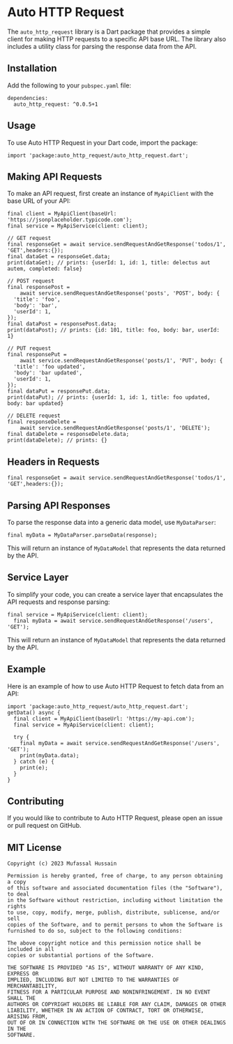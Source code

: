# Auto HTTP Request

The `auto_http_request` library is a Dart package that provides a simple client for making HTTP requests to a specific API base URL. The library also includes a utility class for parsing the response data from the API.

## Installation
Add the following to your `pubspec.yaml` file:
```
dependencies:
  auto_http_request: ^0.0.5+1
```

## Usage
To use Auto HTTP Request in your Dart code, import the package:
```
import 'package:auto_http_request/auto_http_request.dart';
```

## Making API Requests
To make an API request, first create an instance of `MyApiClient` with the base URL of your API:
```
final client = MyApiClient(baseUrl: 'https://jsonplaceholder.typicode.com');
final service = MyApiService(client: client);

// GET request
final responseGet = await service.sendRequestAndGetResponse('todos/1', 'GET',headers:{});
final dataGet = responseGet.data;
print(dataGet); // prints: {userId: 1, id: 1, title: delectus aut autem, completed: false}

// POST request
final responsePost =
    await service.sendRequestAndGetResponse('posts', 'POST', body: {
  'title': 'foo',
  'body': 'bar',
  'userId': 1,
});
final dataPost = responsePost.data;
print(dataPost); // prints: {id: 101, title: foo, body: bar, userId: 1}

// PUT request
final responsePut =
    await service.sendRequestAndGetResponse('posts/1', 'PUT', body: {
  'title': 'foo updated',
  'body': 'bar updated',
  'userId': 1,
});
final dataPut = responsePut.data;
print(dataPut); // prints: {userId: 1, id: 1, title: foo updated, body: bar updated}

// DELETE request
final responseDelete =
    await service.sendRequestAndGetResponse('posts/1', 'DELETE');
final dataDelete = responseDelete.data;
print(dataDelete); // prints: {}

```

## Headers in Requests
```
final responseGet = await service.sendRequestAndGetResponse('todos/1', 'GET',headers:{});

```
## Parsing API Responses
To parse the response data into a generic data model, use `MyDataParser`:
```
final myData = MyDataParser.parseData(response);
```
This will return an instance of `MyDataModel` that represents the data returned by the API.

## Service Layer
To simplify your code, you can create a service layer that encapsulates the API requests and response parsing:
```
final service = MyApiService(client: client);
  final myData = await service.sendRequestAndGetResponse('/users', 'GET');
```
This will return an instance of  `MyDataModel` that represents the data returned by the API.

## Example
Here is an example of how to use Auto HTTP Request to fetch data from an API:
```
import 'package:auto_http_request/auto_http_request.dart';
getData() async {
  final client = MyApiClient(baseUrl: 'https://my-api.com');
  final service = MyApiService(client: client);

  try {
    final myData = await service.sendRequestAndGetResponse('/users', 'GET');
    print(myData.data);
  } catch (e) {
    print(e);
  }
}

```

## Contributing
If you would like to contribute to Auto HTTP Request, please open an issue or pull request on GitHub.



## MIT License
```
Copyright (c) 2023 Mufassal Hussain

Permission is hereby granted, free of charge, to any person obtaining a copy
of this software and associated documentation files (the "Software"), to deal
in the Software without restriction, including without limitation the rights
to use, copy, modify, merge, publish, distribute, sublicense, and/or sell
copies of the Software, and to permit persons to whom the Software is
furnished to do so, subject to the following conditions:

The above copyright notice and this permission notice shall be included in all
copies or substantial portions of the Software.

THE SOFTWARE IS PROVIDED "AS IS", WITHOUT WARRANTY OF ANY KIND, EXPRESS OR
IMPLIED, INCLUDING BUT NOT LIMITED TO THE WARRANTIES OF MERCHANTABILITY,
FITNESS FOR A PARTICULAR PURPOSE AND NONINFRINGEMENT. IN NO EVENT SHALL THE
AUTHORS OR COPYRIGHT HOLDERS BE LIABLE FOR ANY CLAIM, DAMAGES OR OTHER
LIABILITY, WHETHER IN AN ACTION OF CONTRACT, TORT OR OTHERWISE, ARISING FROM,
OUT OF OR IN CONNECTION WITH THE SOFTWARE OR THE USE OR OTHER DEALINGS IN THE
SOFTWARE.

```
